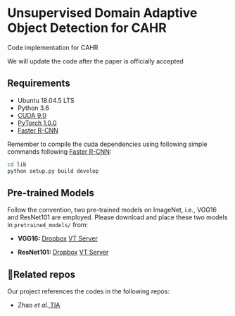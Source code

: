 # Unsupervised Domain Adaptive Object Detection for CAHR
Code implementation for CAHR


We will update the code after the paper is officially accepted

## Requirements
* Ubuntu 18.04.5 LTS
* Python 3.6
* [CUDA 9.0](https://developer.nvidia.com/cuda-toolkit)
* [PyTorch 1.0.0](https://pytorch.org)
* [Faster R-CNN](https://github.com/jwyang/faster-rcnn.pytorch/tree/pytorch-1.0)





Remember to compile the cuda dependencies using following simple commands following [Faster R-CNN](https://github.com/jwyang/faster-rcnn.pytorch/tree/pytorch-1.0):
```bash
cd lib
python setup.py build develop
```



## Pre-trained Models

Follow the convention, two pre-trained models on ImageNet, i.e., VGG16 and ResNet101 are employed. 
Please download and place these two models in `pretrained_models/` from:
* **VGG16:** [Dropbox](https://www.dropbox.com/s/s3brpk0bdq60nyb/vgg16_caffe.pth?dl=0)  [VT Server](https://filebox.ece.vt.edu/~jw2yang/faster-rcnn/pretrained-base-models/vgg16_caffe.pth)

* **ResNet101:** [Dropbox](https://www.dropbox.com/s/iev3tkbz5wyyuz9/resnet101_caffe.pth?dl=0)  [VT Server](https://filebox.ece.vt.edu/~jw2yang/faster-rcnn/pretrained-base-models/resnet101_caffe.pth)




## :pencil:Related repos
Our project references the codes in the following repos:


* Zhao _et al_.,[TIA](https://github.com/MCG-NJU/TIA/)
